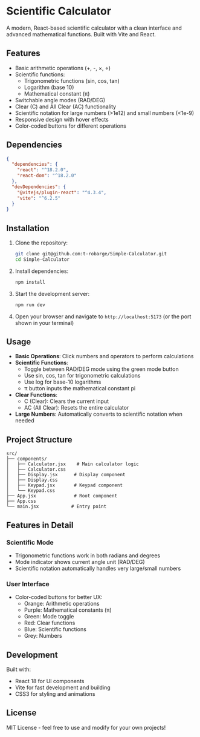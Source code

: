 # Scientific Calculator

A modern, React-based scientific calculator with a clean interface and advanced mathematical functions. Built with Vite and React.

## Features

- Basic arithmetic operations (+, -, ×, ÷)
- Scientific functions:
  - Trigonometric functions (sin, cos, tan)
  - Logarithm (base 10)
  - Mathematical constant (π)
- Switchable angle modes (RAD/DEG)
- Clear (C) and All Clear (AC) functionality
- Scientific notation for large numbers (>1e12) and small numbers (<1e-9)
- Responsive design with hover effects
- Color-coded buttons for different operations

## Dependencies

```json
{
  "dependencies": {
    "react": "^18.2.0",
    "react-dom": "^18.2.0"
  },
  "devDependencies": {
    "@vitejs/plugin-react": "^4.3.4",
    "vite": "^6.2.5"
  }
}
```

## Installation

1. Clone the repository:
   ```bash
   git clone git@github.com:t-robarge/Simple-Calculator.git
   cd Simple-Calculator
   ```

2. Install dependencies:
   ```bash
   npm install
   ```

3. Start the development server:
   ```bash
   npm run dev
   ```

4. Open your browser and navigate to `http://localhost:5173` (or the port shown in your terminal)

## Usage

- **Basic Operations**: Click numbers and operators to perform calculations
- **Scientific Functions**:
  - Toggle between RAD/DEG mode using the green mode button
  - Use sin, cos, tan for trigonometric calculations
  - Use log for base-10 logarithms
  - π button inputs the mathematical constant pi
- **Clear Functions**:
  - C (Clear): Clears the current input
  - AC (All Clear): Resets the entire calculator
- **Large Numbers**: Automatically converts to scientific notation when needed

## Project Structure

```
src/
├── components/
│   ├── Calculator.jsx    # Main calculator logic
│   ├── Calculator.css
│   ├── Display.jsx      # Display component
│   ├── Display.css
│   ├── Keypad.jsx       # Keypad component
│   └── Keypad.css
├── App.jsx              # Root component
├── App.css
└── main.jsx            # Entry point
```

## Features in Detail

### Scientific Mode
- Trigonometric functions work in both radians and degrees
- Mode indicator shows current angle unit (RAD/DEG)
- Scientific notation automatically handles very large/small numbers

### User Interface
- Color-coded buttons for better UX:
  - Orange: Arithmetic operations
  - Purple: Mathematical constants (π)
  - Green: Mode toggle
  - Red: Clear functions
  - Blue: Scientific functions
  - Grey: Numbers

## Development

Built with:
- React 18 for UI components
- Vite for fast development and building
- CSS3 for styling and animations

## License

MIT License - feel free to use and modify for your own projects! 